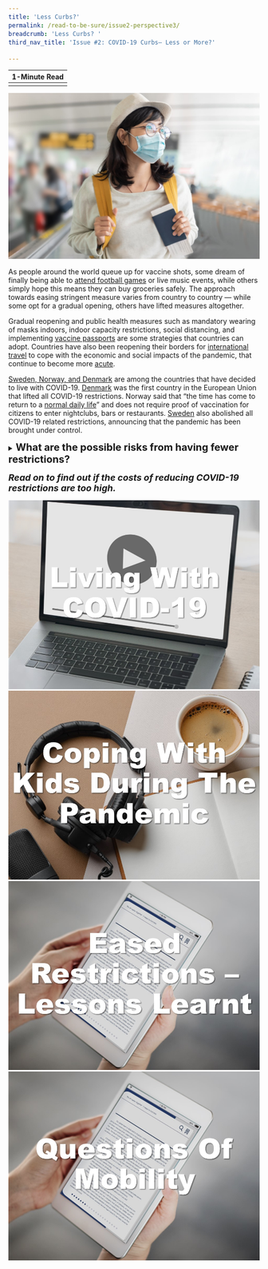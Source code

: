 ```yaml
---
title: 'Less Curbs?'
permalink: /read-to-be-sure/issue2-perspective3/
breadcrumb: 'Less Curbs? '
third_nav_title: 'Issue #2: COVID-19 Curbs— Less or More?'

---
```


| **1-Minute Read** |
| :---------------: |
|                   |

![](../images/rtbs2-perspective3-notext.jpg)

As people around the world queue up for vaccine shots, some dream of finally being able to [attend football games](https://www.bloomberg.com/news/articles/2021-11-02/premier-league-soccer-crowds-pack-stadiums-like-never-before) or live music events, while others simply hope this means they can buy groceries safely. The approach towards easing stringent measure varies from country to country — while some opt for a gradual opening, others have lifted measures altogether.  



Gradual reopening and public health measures such as mandatory wearing of masks indoors, indoor capacity restrictions, social distancing, and implementing [vaccine passports](https://theconversation.com/vaccine-passports-why-they-are-good-for-society-160419) are some strategies that countries can adopt. Countries have also been reopening their borders for [international travel](https://www.instituteforgovernment.org.uk/explainers/covid-international-travel-rules) to cope with the economic and social impacts of the pandemic, that continue to become more [acute](https://www.iata.org/en/programs/covid-19-resources-guidelines/reopening-borders-documents/).

 

[Sweden, Norway, and Denmark](https://www.newsweek.com/sweden-norway-lifting-covid-restrictions-spark-reactions-pundits-want-end-mandates-1634916) are among the countries that have decided to live with COVID-19. [Denmark](https://www.politico.eu/article/denmark-first-eu-lift-coronavirus-restrictions/) was the first country in the European Union that lifted all COVID-19 restrictions. Norway said that “the time has come to return to a [normal daily life](https://www.reuters.com/business/healthcare-pharmaceuticals/norway-end-coronavirus-related-restrictions-saturday-2021-09-24/)” and does not require proof of vaccination for citizens to enter nightclubs, bars or restaurants. [Sweden](https://www.aa.com.tr/en/europe/sweden-lifts-all-covid-19-restrictions/2378287) also abolished all COVID-19 related restrictions, announcing that the pandemic has been brought under control. 

 

<details>    <summary><span style="font-weight: 700; font-size: 20px; font-style: normal;">What are the possible risks from having fewer restrictions?</span></summary>
<br>
    <span style="font-weight: 400; font-size: 20px; font-style: normal; color:normal">Optimistic projections estimate that by mid-2022, death and disease rates for COVID-19 may be <a href="https://www.straitstimes.com/singapore/covid-19-infection-and-death-rates-should-be-on-a-par-with-seasonal-flu-by-mid-2022-bill"></a>lower than that of the seasonal common fluhttps://www.straitstimes.com/singapore/covid-19-infection-and-death-rates-should-be-on-a-par-with-seasonal-flu-by-mid-2022-bill owing to the increase in global immunity resulting from high vaccination rates of a population, or moderate vaccination levels coupled with significant prior COVID-19 infections. As a result, this has encouraged the lifting of COVID-19 restrictions in many countries across the globe. <br>Yet, the capacities of public health systems remain a concern for most governments, who resort to keeping a close watch on COVID-19 case numbers, ready to re-impose restrictions whenever deemed necessary. People and businesses are thus <a href="https://www.bmj.com/content/375/bmj-2021-067508">caught in confusion</a> when these policies are adjusted.  <br>Additionally, while there is a resumption of international activities as borders open up following vaccine rollouts, the lack of harmonised <a href="https://www.iata.org/en/iata-repository/pressroom/presentations/restarting-global-travel-agm2021/">border measures</a>, restrictions and procedures is a cause of confusion for travellers—who resort to finalising plans as late as possible to keep up <a href="https://www.swissinfo.ch/eng/travelers-are-waiting-till-last-minute-to-book-flights/47158012">with rapidly changing regulations</a>, incited by new virus strands. <a href="https://worldrepublicnews.com/as-international-travel-returns-confusion-reigns-over-vaccines/">Fragmented rules</a> about vaccine acceptance, documentation, as well as testing requirements are costly and difficult to navigate.  <br>The return to normalcy is fragile. Countries that are reopening faster have reported a <a href="https://doi.org/10.1136/bmj-2021-067508">higher death toll</a> in the earlier stages of the pandemic. As individuals begin to integrate back into society — balancing their work and personal lives — the risks of cluster infections remain. <a href="https://www.fidh.org/en/issues/international-justice/covid-19-spreading-faster-than-vaccines-rich-countries-must-address">Vaccine inequality</a> also remains a concern, especially as it creates unvaccinated pockets where the virus can continue to mutate and spread. </span></details>






***<font size=4>Read on to find out if the costs of reducing COVID-19 restrictions are too high.</font>***

<div>
<div class="row is-multiline">
    <div class="col is-one-quarter-desktop is-one-quarter-tablet">
<a href="https://royalsociety.org/science-events-and-lectures/2021/11/living-with-COVID-19/" target="_blank"><img src="../images/rtbs2-perspective3-watch1.jpg" alt="Living with COVID-19 – the conversation (video)"></a>
</div>
    <div class="col is-one-quarter-desktop is-one-quarter-tablet">
<a href="https://www.channelnewsasia.com/listen/heart-matter/COVID-19-vaccinations-kids-aged-5-11-unpacking-data-parental-fears-and-social-pressures-2322511" target="_blank"><img src="../images/rtbs2-perspective3-listen1.jpg" alt="Coping with kids during the pandemic (podcast)"></a>
</div>
    <div class="col is-one-quarter-desktop is-one-quarter-tablet">
<a href="https://www.thelancet.com/article/S0140-6736(20)32007-9/fulltext" target="_blank"><img src="../images/rtbs2-perspective3-read1.jpg" alt="Eased restrictions – lessons learnt"></a>
</div>
    <div class="col is-one-quarter-desktop is-one-quarter-tablet">
<a href="https://news.smu.edu.sg/news/2021/09/29/COVID-19-has-significantly-changed-singapores-commuting-patterns" target="_blank"><img src="../images/rtbs2-perspective3-read2.jpg" alt="Questions of mobility"></a>
</div>
</div>	
</div>



